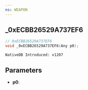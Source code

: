 ```yaml
---
ns: WEAPON
---
```

## _0xECBB26529A737EF6

```c
// 0xECBB26529A737EF6
void _0xECBB26529A737EF6(Any p0);
```

```
NativeDB Introduced: v1207
```

## Parameters
* **p0**:
